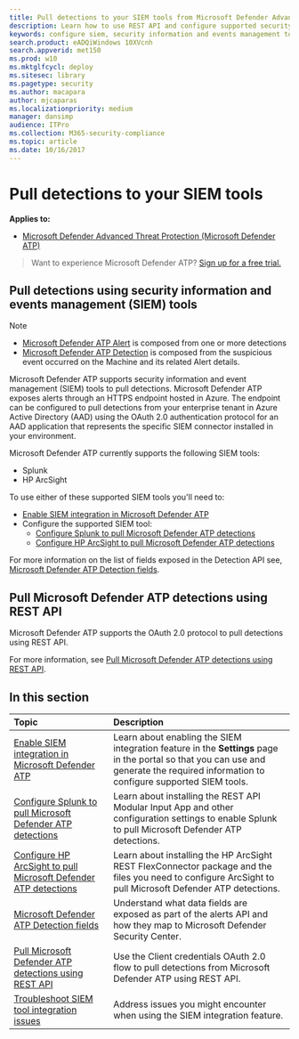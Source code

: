 ```yaml
---
title: Pull detections to your SIEM tools from Microsoft Defender Advanced Threat Protection
description: Learn how to use REST API and configure supported security information and events management tools to receive and pull detections.
keywords: configure siem, security information and events management tools, splunk, arcsight, custom indicators, rest api, alert definitions, indicators of compromise
search.product: eADQiWindows 10XVcnh
search.appverid: met150
ms.prod: w10
ms.mktglfcycl: deploy
ms.sitesec: library
ms.pagetype: security
ms.author: macapara
author: mjcaparas
ms.localizationpriority: medium
manager: dansimp
audience: ITPro
ms.collection: M365-security-compliance 
ms.topic: article
ms.date: 10/16/2017
---
```


# Pull detections to your SIEM tools

**Applies to:**

- [Microsoft Defender Advanced Threat Protection (Microsoft Defender ATP)](https://go.microsoft.com/fwlink/p/?linkid=2069559)

>Want to experience Microsoft Defender ATP? [Sign up for a free trial.](https://www.microsoft.com/microsoft-365/windows/microsoft-defender-atp?ocid=docs-wdatp-configuresiem-abovefoldlink) 

## Pull detections using security information and events management (SIEM) tools

>[!Note]
>- [Microsoft Defender ATP Alert](alerts.md) is composed from one or more detections
>- [Microsoft Defender ATP Detection](api-portal-mapping.md) is composed from the suspicious event occurred on the Machine and its related Alert details.

Microsoft Defender ATP supports security information and event management (SIEM) tools to pull detections. Microsoft Defender ATP exposes alerts through an HTTPS endpoint hosted in Azure. The endpoint can be configured to pull detections from your enterprise tenant in Azure Active Directory (AAD) using the OAuth 2.0 authentication protocol for an AAD application that represents the specific SIEM connector installed in your environment.


Microsoft Defender ATP currently supports the following SIEM tools:

- Splunk
- HP ArcSight

To use either of these supported SIEM tools you'll need to:

- [Enable SIEM integration in Microsoft Defender ATP](enable-siem-integration.md)
- Configure the supported SIEM tool:
    - [Configure Splunk to pull Microsoft Defender ATP detections](configure-splunk.md)
    - [Configure HP ArcSight to pull Microsoft Defender ATP detections](configure-arcsight.md)

For more information on the list of fields exposed in the Detection API see, [Microsoft Defender ATP Detection fields](api-portal-mapping.md).


## Pull Microsoft Defender ATP detections using REST API
Microsoft Defender ATP supports the OAuth 2.0 protocol to pull detections using REST API.

For more information, see [Pull Microsoft Defender ATP detections using REST API](pull-alerts-using-rest-api.md).


## In this section

Topic | Description
:---|:---
[Enable SIEM integration in Microsoft Defender ATP](enable-siem-integration.md)| Learn about enabling the SIEM integration feature in the **Settings** page in the portal so that you can use and generate the required information to configure supported SIEM tools.
[Configure Splunk to pull Microsoft Defender ATP detections](configure-splunk.md)| Learn about installing the REST API Modular Input App and other configuration settings to enable Splunk to pull Microsoft Defender ATP detections.
[Configure HP ArcSight to pull Microsoft Defender ATP detections](configure-arcsight.md)| Learn about installing the HP ArcSight REST FlexConnector package and the files you need to configure ArcSight to pull Microsoft Defender ATP detections.
[Microsoft Defender ATP Detection fields](api-portal-mapping.md) | Understand what data fields are exposed as part of the alerts API and how they map to Microsoft Defender Security Center.
[Pull Microsoft Defender ATP detections using REST API](pull-alerts-using-rest-api.md) | Use the Client credentials OAuth 2.0 flow to pull detections from Microsoft Defender ATP using REST API.
[Troubleshoot SIEM tool integration issues](troubleshoot-siem.md) | Address issues you might encounter when using the SIEM integration feature.

